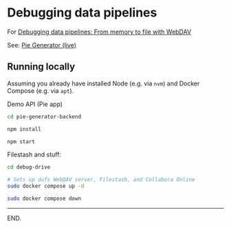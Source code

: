 # Debugging data pipelines

For [Debugging data pipelines: From memory to file with WebDAV](https://kunzite.cc/debugging-data-pipelines-with-webdav)

See: [Pie Generator (live)](https://debugging-data-pipelines-demo.vercel.app/pie?a=10&b=20&c=70)


## Running locally

Assuming you already have installed Node (e.g. via `nvm`) and Docker Compose (e.g. via `apt`).

Demo API (Pie app)
```sh
cd pie-generator-backend

npm install

npm start
```

Filestash and stuff:
```sh
cd debug-drive

# Sets up dufs WebDAV server, Filestash, and Collabora Online
sudo docker compose up -d

sudo docker compose down
```

---

END.

